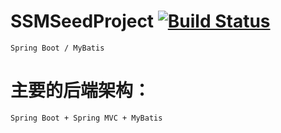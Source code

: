 # SSMSeedProject [![Build Status](https://travis-ci.org/izhangzhihao/SSMSeedProject.svg?branch=master)](https://github.com/izhangzhihao/SSMSeedProject)

    Spring Boot / MyBatis

# 主要的后端架构：

    Spring Boot + Spring MVC + MyBatis
    
